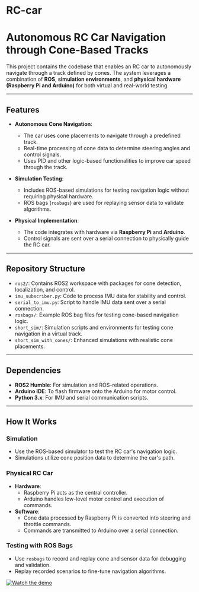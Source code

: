 # RC-car

# Autonomous RC Car Navigation through Cone-Based Tracks

This project contains the codebase that enables an RC car to autonomously navigate through a track defined by cones. The system leverages a combination of **ROS**, **simulation environments**, and **physical hardware (Raspberry Pi and Arduino)** for both virtual and real-world testing.

---

## Features

- **Autonomous Cone Navigation**:
  - The car uses cone placements to navigate through a predefined track.
  - Real-time processing of cone data to determine steering angles and control signals.
  - Uses PID and other logic-based functionalities to improve car speed through the track.

- **Simulation Testing**:
  - Includes ROS-based simulations for testing navigation logic without requiring physical hardware.
  - ROS bags (`rosbags`) are used for replaying sensor data to validate algorithms.

- **Physical Implementation**:
  - The code integrates with hardware via **Raspberry Pi** and **Arduino**.
  - Control signals are sent over a serial connection to physically guide the RC car.

---

## Repository Structure

- `ros2/`: Contains ROS2 workspace with packages for cone detection, localization, and control.
- `imu_subscriber.py`: Code to process IMU data for stability and control.
- `serial_to_imu.py`: Script to handle IMU data sent over a serial connection.
- `rosbags/`: Example ROS bag files for testing cone-based navigation logic.
- `short_sim/`: Simulation scripts and environments for testing cone navigation in a virtual track.
- `short_sim_with_cones/`: Enhanced simulations with realistic cone placements.

---

## Dependencies

- **ROS2 Humble**: For simulation and ROS-related operations.
- **Arduino IDE**: To flash firmware onto the Arduino for motor control.
- **Python 3.x**: For IMU and serial communication scripts.

---

## How It Works

### Simulation
- Use the ROS-based simulator to test the RC car's navigation logic.
- Simulations utilize cone position data to determine the car's path.

### Physical RC Car
- **Hardware**:
  - Raspberry Pi acts as the central controller.
  - Arduino handles low-level motor control and execution of commands.
- **Software**:
  - Cone data processed by Raspberry Pi is converted into steering and throttle commands.
  - Commands are transmitted to Arduino over a serial connection.

### Testing with ROS Bags
- Use `rosbags` to record and replay cone and sensor data for debugging and validation.
- Replay recorded scenarios to fine-tune navigation algorithms.

[![Watch the demo](https://img.youtube.com/vi/DEIfJdPVjL8/0.jpg)](https://youtu.be/DEIfJdPVjL8)


